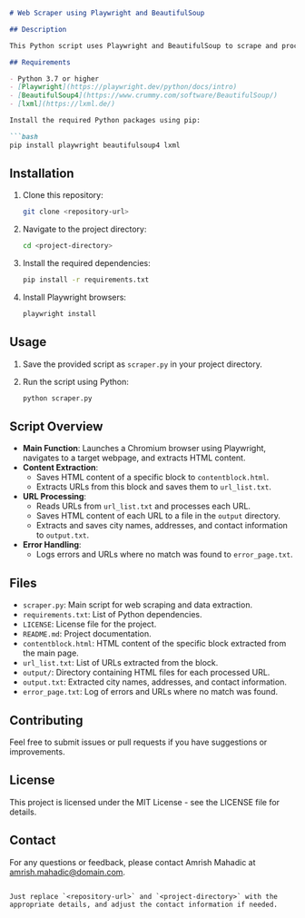
```markdown
# Web Scraper using Playwright and BeautifulSoup

## Description

This Python script uses Playwright and BeautifulSoup to scrape and process web content. It navigates to a specified webpage, extracts relevant data, and saves the results into various files. This project demonstrates web scraping techniques and automation using Python.

## Requirements

- Python 3.7 or higher
- [Playwright](https://playwright.dev/python/docs/intro)
- [BeautifulSoup4](https://www.crummy.com/software/BeautifulSoup/)
- [lxml](https://lxml.de/)

Install the required Python packages using pip:

```bash
pip install playwright beautifulsoup4 lxml
```

## Installation

1. Clone this repository:

   ```bash
   git clone <repository-url>
   ```

2. Navigate to the project directory:

   ```bash
   cd <project-directory>
   ```

3. Install the required dependencies:

   ```bash
   pip install -r requirements.txt
   ```

4. Install Playwright browsers:

   ```bash
   playwright install
   ```

## Usage

1. Save the provided script as `scraper.py` in your project directory.
2. Run the script using Python:

   ```bash
   python scraper.py
   ```

## Script Overview

- **Main Function**: Launches a Chromium browser using Playwright, navigates to a target webpage, and extracts HTML content.
- **Content Extraction**:
  - Saves HTML content of a specific block to `contentblock.html`.
  - Extracts URLs from this block and saves them to `url_list.txt`.
- **URL Processing**:
  - Reads URLs from `url_list.txt` and processes each URL.
  - Saves HTML content of each URL to a file in the `output` directory.
  - Extracts and saves city names, addresses, and contact information to `output.txt`.
- **Error Handling**:
  - Logs errors and URLs where no match was found to `error_page.txt`.

## Files

- `scraper.py`: Main script for web scraping and data extraction.
- `requirements.txt`: List of Python dependencies.
- `LICENSE`: License file for the project.
- `README.md`: Project documentation.
- `contentblock.html`: HTML content of the specific block extracted from the main page.
- `url_list.txt`: List of URLs extracted from the block.
- `output/`: Directory containing HTML files for each processed URL.
- `output.txt`: Extracted city names, addresses, and contact information.
- `error_page.txt`: Log of errors and URLs where no match was found.

## Contributing

Feel free to submit issues or pull requests if you have suggestions or improvements.

## License

This project is licensed under the MIT License - see the LICENSE  file for details.

## Contact

For any questions or feedback, please contact Amrish Mahadic at [amrish.mahadic@domain.com](mailto:amrish.mahadic@domain.com).
```

Just replace `<repository-url>` and `<project-directory>` with the appropriate details, and adjust the contact information if needed.
